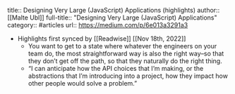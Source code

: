 title:: Designing Very Large (JavaScript) Applications (highlights)
author:: [[Malte Ubl]]
full-title:: "Designing Very Large (JavaScript) Applications"
category:: #articles
url:: https://medium.com/p/6e013a3291a3

- Highlights first synced by [[Readwise]] [[Nov 18th, 2022]]
	- You want to get to a state where whatever the engineers on your team do, the most straightforward way is also the right way–so that they don’t get off the path, so that they naturally do the right thing.
	- “I can anticipate how the API choices that I’m making, or the abstractions that I’m introducing into a project, how they impact how other people would solve a problem.”
